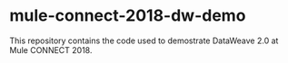 # mule-connect-2018-dw-demo
This repository contains the code used to demostrate DataWeave 2.0 at Mule CONNECT 2018.
